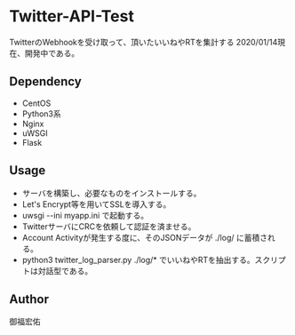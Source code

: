 # Twitter-API-Test
TwitterのWebhookを受け取って、頂いたいいねやRTを集計する
2020/01/14現在、開発中である。

## Dependency
- CentOS
- Python3系
- Nginx
- uWSGI
- Flask

## Usage
- サーバを構築し、必要なものをインストールする。
- Let's Encrypt等を用いてSSLを導入する。
- uwsgi --ini myapp.ini で起動する。
- TwitterサーバにCRCを依頼して認証を済ませる。
- Account Activityが発生する度に、そのJSONデータが ./log/ に蓄積される。
- python3 twitter_log_parser.py ./log/* でいいねやRTを抽出する。スクリプトは対話型である。

## Author
御福宏佑
